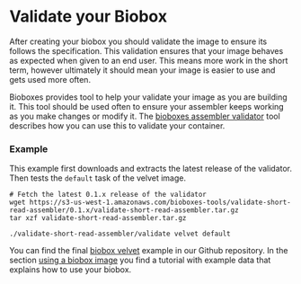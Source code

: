 # Validate your Biobox

After creating your biobox you should validate the image to ensure its follows
the specification. This validation ensures that your image behaves as expected
when given to an end user. This means more work in the short term, however
ultimately it should mean your image is easier to use and gets used more often.

Bioboxes provides tool to help your validate your image as you are building it.
This tool should be used often to ensure your assembler keeps working as you
make changes or modify it. The [bioboxes assembler validator][] tool describes
how you can use this to validate your container.

### Example

This example first downloads and extracts the latest release of the validator.
Then tests the `default` task of the velvet image.

~~~ shell
# Fetch the latest 0.1.x release of the validator
wget https://s3-us-west-1.amazonaws.com/bioboxes-tools/validate-short-read-assembler/0.1.x/validate-short-read-assembler.tar.gz
tar xzf validate-short-read-assembler.tar.gz

./validate-short-read-assembler/validate velvet default
~~~

You can find the final [biobox velvet][] example in our Github repository.
In the section [using a biobox image] you find a tutorial with example data that explains
how to use your biobox.

[using a biobox image]:/guide/user/using-a-biobox/
[bioboxes assembler validator]:http://bioboxes.org/validator/short-read-assembler/
[biobox velvet]:https://github.com/bioboxes/velvet/tree/developer_guide

